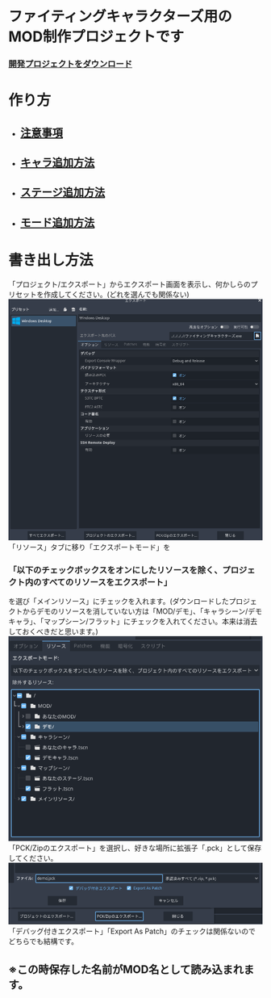 # ファイティングキャラクターズ用のMOD制作プロジェクトです
 ### [開発プロジェクトをダウンロード](https://github.com/legisters-game/FCMOD/releases/tag/MOD%E9%96%8B%E7%99%BA)
# 作り方
  * ## [注意事項](作り方/注意事項.md)
  * ## [キャラ追加方法](作り方/キャラ追加方法.md)
  * ## [ステージ追加方法](作り方/マップ追加方法.md)
  * ## [モード追加方法](作り方/追加モード.md)
# 書き出し方法
  「プロジェクト/エクスポート」からエクスポート画面を表示し、何かしらのプリセットを作成してください。(どれを選んでも関係ない)<br>
  ![エクスポート画面](画像/エクスポート画面1.png)<br>
  「リソース」タブに移り「エクスポートモード」を
  ### 「以下のチェックボックスをオンにしたリソースを除く、プロジェクト内のすべてのリソースをエクスポート」
  を選び「メインリソース」にチェックを入れます。(ダウンロードしたプロジェクトからデモのリソースを消していない方は「MOD/デモ」、「キャラシーン/デモキャラ」、「マップシーン/フラット」にチェックを入れてください。本来は消去しておくべきだと思います。)<br>
  ![エクスポート画面](画像/エクスポート画面フィルタ.png)<br>「PCK/Zipのエクスポート」を選択し、好きな場所に拡張子「.pck」として保存してください。
  ![エクスポート画面](画像/エクスポート画面2.png)「デバッグ付きエクスポート」「Export As Patch」のチェックは関係ないのでどちらでも結構です。
  ## ※この時保存した名前がMOD名として読み込まれます。
